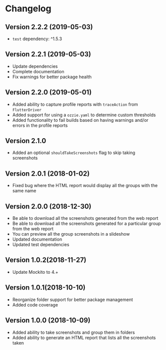 # Changelog

## Version 2.2.2 (2019-05-03)

- `test` dependency: ^1.5.3

## Version 2.2.1 (2019-05-03)

- Update dependencies
- Complete documentation
- Fix warnings for better package health

## Version 2.2.0 (2019-05-01)

- Added ability to capture profile reports with `traceAction` from `FlutterDriver`
- Added support for using a `ozzie.yaml` to determine custom thresholds
- Added functionality to fail builds based on having warnings and/or errors in the profile reports

## Version 2.1.0

- Added an optional `shouldTakeScreenshots` flag to skip taking screenshots

## Version 2.0.1 (2018-01-02)

- Fixed bug where the HTML report would display all the groups with the same name

## Version 2.0.0 (2018-12-30)

- Be able to download all the screenshots generated from the web report
- Be able to download all the screenshots generated for a particular group from the web report
- You can preview all the group screenshots in a slideshow
- Updated documentation
- Updated test dependencies

## Version 1.0.2(2018-11-27)

- Update Mockito to 4.+

## Version 1.0.1(2018-10-10)

- Reorganize folder support for better package management
- Added code coverage

## Version 1.0.0 (2018-10-09)

- Added ability to take screenshots and group them in folders
- Added ability to generate an HTML report that lists all the screenshots taken
